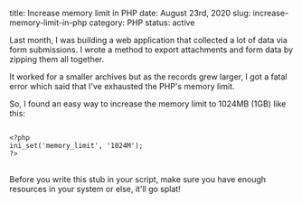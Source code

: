 title: Increase memory limit in PHP
date: August 23rd, 2020
slug: increase-memory-limit-in-php
category: PHP
status: active

Last month, I was building a web application that collected a lot of data via form submissions. I wrote a method to export attachments and form data by zipping them all together. 

It worked for a smaller archives but as the records grew larger, I got a fatal error which said that I've exhausted the PHP's memory limit.

So, I found an easy way to increase the memory limit to 1024MB (1GB) like this:

<pre>
<code class="php">
&lt;?php
ini_set('memory_limit', '1024M');
?&gt;
</code>
</pre>

Before you write this stub in your script, make sure you have enough resources in your system or else, it'll go splat!